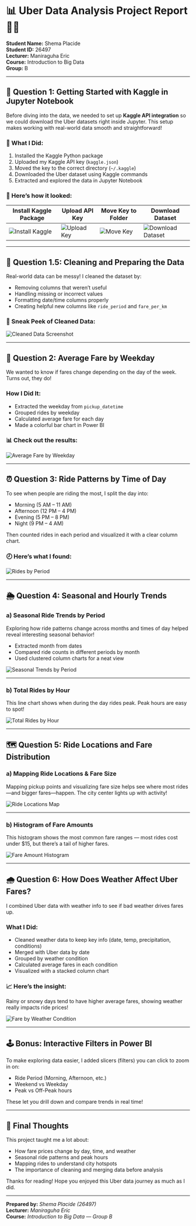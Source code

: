 # 📊 Uber Data Analysis Project Report 🚖✨

**Student Name:** Shema Placide  
**Student ID:** 26497  
**Lecturer:** Maniraguha Eric  
**Course:** Introduction to Big Data  
**Group:** B  

---

## 🎯 Question 1: Getting Started with Kaggle in Jupyter Notebook

Before diving into the data, we needed to set up **Kaggle API integration** so we could download the Uber datasets right inside Jupyter. This setup makes working with real-world data smooth and straightforward!

### 🔧 What I Did:

1. Installed the Kaggle Python package  
2. Uploaded my Kaggle API key (`kaggle.json`)  
3. Moved the key to the correct directory (`~/.kaggle`)  
4. Downloaded the Uber dataset using Kaggle commands  
5. Extracted and explored the data in Jupyter Notebook

### 📸 Here’s how it looked:

| Install Kaggle Package | Upload API Key | Move Key to Folder | Download Dataset |
|-----------------------|----------------|--------------------|------------------|
| ![Install Kaggle](https://github.com/user-attachments/assets/361e3069-0d1a-4e3f-b673-23da3fcb715c) | ![Upload Key](https://github.com/user-attachments/assets/1c1fcb9a-c28a-4dae-84ab-1c0c1c1f4f3a) | ![Move Key](https://github.com/user-attachments/assets/912f28d3-c287-47bf-869b-4921d345d46a) | ![Download Dataset](https://github.com/user-attachments/assets/22be9ddf-457f-4647-aa10-951c94c78327) |

---

## 🧹 Question 1.5: Cleaning and Preparing the Data

Real-world data can be messy! I cleaned the dataset by:

- Removing columns that weren’t useful  
- Handling missing or incorrect values  
- Formatting date/time columns properly  
- Creating helpful new columns like `ride_period` and `fare_per_km`

### 👀 Sneak Peek of Cleaned Data:

![Cleaned Data Screenshot](https://github.com/user-attachments/assets/bd43d40a-20e1-45dc-be97-389f6101edf3)

---

## 📅 Question 2: Average Fare by Weekday

We wanted to know if fares change depending on the day of the week. Turns out, they do!

### How I Did It:

- Extracted the weekday from `pickup_datetime`  
- Grouped rides by weekday  
- Calculated average fare for each day  
- Made a colorful bar chart in Power BI

### 📊 Check out the results:

![Average Fare by Weekday](https://github.com/user-attachments/assets/b2028304-de20-4d05-85e6-996efb58da33)

---

## ⏰ Question 3: Ride Patterns by Time of Day

To see when people are riding the most, I split the day into:

- Morning (5 AM – 11 AM)  
- Afternoon (12 PM – 4 PM)  
- Evening (5 PM – 8 PM)  
- Night (9 PM – 4 AM)

Then counted rides in each period and visualized it with a clear column chart.

### 🕗 Here’s what I found:

![Rides by Period](https://github.com/user-attachments/assets/7777ef5e-3dd2-43d8-89ea-4f72543d8458)

---

## 🌦️ Question 4: Seasonal and Hourly Trends

### a) Seasonal Ride Trends by Period

Exploring how ride patterns change across months and times of day helped reveal interesting seasonal behavior!

- Extracted month from dates  
- Compared ride counts in different periods by month  
- Used clustered column charts for a neat view

![Seasonal Trends by Period](https://github.com/user-attachments/assets/e2921faf-8bf6-4178-aad3-cef156036f65)

---

### b) Total Rides by Hour

This line chart shows when during the day rides peak. Peak hours are easy to spot!

![Total Rides by Hour](https://github.com/user-attachments/assets/7de37dd0-9f5f-4c4a-acbe-cdc3fc4aab40)

---

## 🗺️ Question 5: Ride Locations and Fare Distribution

### a) Mapping Ride Locations & Fare Size

Mapping pickup points and visualizing fare size helps see where most rides—and bigger fares—happen. The city center lights up with activity!

![Ride Locations Map](https://github.com/user-attachments/assets/735c9cb3-a79b-4366-8489-3b9393a62c14)

---

### b) Histogram of Fare Amounts

This histogram shows the most common fare ranges — most rides cost under $15, but there’s a tail of higher fares.

![Fare Amount Histogram](https://github.com/user-attachments/assets/b9e402a4-1e14-410a-a58a-eb8f23aec2b2)

---

## 🌧️ Question 6: How Does Weather Affect Uber Fares?

I combined Uber data with weather info to see if bad weather drives fares up.

### What I Did:

- Cleaned weather data to keep key info (date, temp, precipitation, conditions)  
- Merged with Uber data by date  
- Grouped by weather condition  
- Calculated average fares in each condition  
- Visualized with a stacked column chart

### 📈 Here’s the insight:

Rainy or snowy days tend to have higher average fares, showing weather really impacts ride prices!

![Fare by Weather Condition](https://github.com/user-attachments/assets/20346ae3-015b-4054-91cc-f4ad8911faca)

---

## 🕹️ Bonus: Interactive Filters in Power BI

To make exploring data easier, I added slicers (filters) you can click to zoom in on:

- Ride Period (Morning, Afternoon, etc.)  
- Weekend vs Weekday  
- Peak vs Off-Peak hours  

These let you drill down and compare trends in real time!

---

## 🎉 Final Thoughts

This project taught me a lot about:

- How fare prices change by day, time, and weather  
- Seasonal ride patterns and peak hours  
- Mapping rides to understand city hotspots  
- The importance of cleaning and merging data before analysis

Thanks for reading! Hope you enjoyed this Uber data journey as much as I did.

---

**Prepared by:** *Shema Placide (26497)*  
**Lecturer:** *Maniraguha Eric*  
**Course:** *Introduction to Big Data — Group B*  
